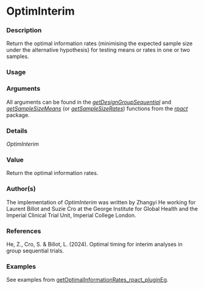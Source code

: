 # OptimInterim

### Description 
Return the optimal information rates (minimising the expected sample size under the alternative hypothesis) for testing means or rates in one or two samples.

### Usage 


### Arguments 
All arguments can be found in the [_getDesignGroupSequential_](https://rdrr.io/cran/rpact/man/getDesignGroupSequential.html) and [_getSampleSizeMeans_](https://rdrr.io/cran/rpact/man/getSampleSizeMeans.html) (or [_getSampleSizeRates_](https://rdrr.io/cran/rpact/man/getSampleSizeRates.html)) functions from the [_rpact_](https://rdrr.io/cran/rpact) package.

### Details 
_OptimInterim_

### Value 
Return the optimal information rates.

### Author(s)
The implementation of _OptimInterim_ was written by Zhangyi He working for Laurent Billot and Suzie Cro at the George Institute for Global Health and the Imperial Clinical Trial Unit, Imperial College London.

### References
He, Z., Cro, S. & Billot, L. (2024). Optimal timing for interim analyses in group sequential trials. 

### Examples
See examples from [getOptimalInformationRates_rpact_pluginEg](https://github.com/zhangyi-he/GSD_OptimInterim/blob/main/getOptimalInformationRates_rpact_pluginEg.R).
